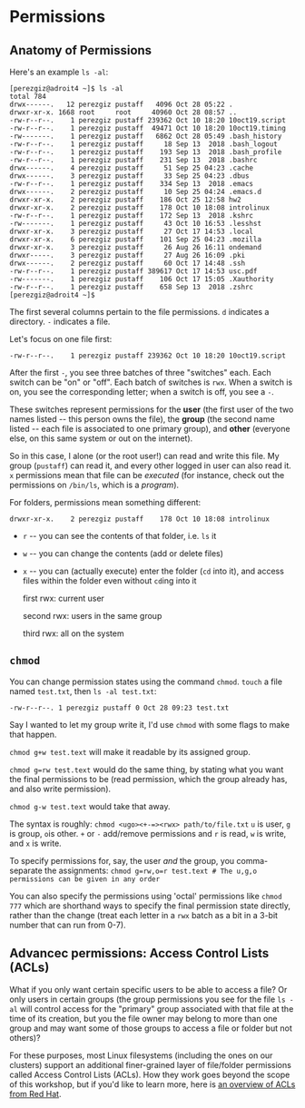 # Permissions


## Anatomy of Permissions
Here's an example `ls -al`:
```
[perezgiz@adroit4 ~]$ ls -al
total 784
drwx------.   12 perezgiz pustaff   4096 Oct 28 05:22 .
drwxr-xr-x. 1668 root     root     40960 Oct 28 08:57 ..
-rw-r--r--.    1 perezgiz pustaff 239362 Oct 10 18:20 10oct19.script
-rw-r--r--.    1 perezgiz pustaff  49471 Oct 10 18:20 10oct19.timing
-rw-------.    1 perezgiz pustaff   6862 Oct 28 05:49 .bash_history
-rw-r--r--.    1 perezgiz pustaff     18 Sep 13  2018 .bash_logout
-rw-r--r--.    1 perezgiz pustaff    193 Sep 13  2018 .bash_profile
-rw-r--r--.    1 perezgiz pustaff    231 Sep 13  2018 .bashrc
drwx------.    4 perezgiz pustaff     51 Sep 25 04:23 .cache
drwx------.    3 perezgiz pustaff     33 Sep 25 04:23 .dbus
-rw-r--r--.    1 perezgiz pustaff    334 Sep 13  2018 .emacs
drwx------.    2 perezgiz pustaff     10 Sep 25 04:24 .emacs.d
drwxr-xr-x.    2 perezgiz pustaff    186 Oct 25 12:58 hw2
drwxr-xr-x.    2 perezgiz pustaff    178 Oct 10 18:08 introlinux
-rw-r--r--.    1 perezgiz pustaff    172 Sep 13  2018 .kshrc
-rw-------.    1 perezgiz pustaff     43 Oct 10 16:53 .lesshst
drwxr-xr-x.    3 perezgiz pustaff     27 Oct 17 14:53 .local
drwxr-xr-x.    6 perezgiz pustaff    101 Sep 25 04:23 .mozilla
drwxr-xr-x.    3 perezgiz pustaff     26 Aug 26 16:11 ondemand
drwxr-----.    3 perezgiz pustaff     27 Aug 26 16:09 .pki
drwx------.    2 perezgiz pustaff     60 Oct 17 14:48 .ssh
-rw-r--r--.    1 perezgiz pustaff 389617 Oct 17 14:53 usc.pdf
-rw-------.    1 perezgiz pustaff    106 Oct 17 15:05 .Xauthority
-rw-r--r--.    1 perezgiz pustaff    658 Sep 13  2018 .zshrc
[perezgiz@adroit4 ~]$ 
```

The first several columns pertain to the file permissions. `d`
indicates a directory. `-` indicates a file.

Let's focus on one file first:
```
-rw-r--r--.    1 perezgiz pustaff 239362 Oct 10 18:20 10oct19.script
```


After the first `-`, you see three batches of three "switches" each.
Each switch can be "on" or "off". Each batch of switches is `rwx`.
When a switch is on, you see the corresponding letter; when a switch
is off, you see a `-`.

These switches represent permissions for the **user** (the first user
of the two names listed -- this person owns the file), the **group**
(the second name listed -- each file is associated to one primary
group), and **other** (everyone else, on this same system or out on
the internet).

So in this case, I alone (or the root user!) can read and write this
file. My group (`pustaff`) can read it, and every other logged in user
can also read it. `x` permissions mean that file can be *executed*
(for instance, check out the permissions on `/bin/ls`, which is a
*program*).

For folders, permissions mean something different:
```
drwxr-xr-x.    2 perezgiz pustaff    178 Oct 10 18:08 introlinux
```
* `r` -- you can see the contents of that folder, i.e. `ls` it
* `w` -- you can change the contents (add or delete files)
* `x` -- you can (actually execute) enter the folder (`cd` into it), and access files
  within the folder even without `cd`ing into it
  
  first rwx: current user
  
  second rwx: users in the same group
  
  third rwx: all on the system


## `chmod`
You can change permission states using the command `chmod`. `touch` a file named `test.txt`,
then `ls -al test.txt`:
```
-rw-r--r--. 1 perezgiz pustaff 0 Oct 28 09:23 test.txt
```

Say I wanted to let my group write it, I'd use `chmod` with some flags
to make that happen.

`chmod g+w test.text` will make it readable by its assigned group.

`chmod g=rw test.text` would do the same thing, by stating what you
want the final permissions to be (read permission, which the group
already has, and also write permission).

`chmod g-w test.text` would take that away.


The syntax is roughly: `chmod <ugo><+-=><rwx> path/to/file.txt` `u` is
user, `g` is group, `o`is other. `+` or `-` add/remove permissions and
`r` is read, `w` is write, and `x` is write.

To specify permissions for, say, the user *and* the group, you
comma-separate the assignments: `chmod g=rw,o=r test.text # The u,g,o
permissions can be given in any order`

You can also specify the permissions using 'octal' permissions like
`chmod 777` which are shorthand ways to specify the final permission
state directly, rather than the change (treat each letter in a `rwx`
batch as a bit in a 3-bit number that can run from 0-7).

## Advancec permissions: Access Control Lists (ACLs)

What if you only want certain specific users to be able to access a
file? Or only users in certain groups (the group permissions you see
for the file `ls -al` will control access for the "primary" group
associated with that file at the time of its creation, but you the
file owner may belong to more than one group and may want some of
those groups to access a file or folder but not others)?

For these purposes, most Linux filesystems (including the ones on our
clusters) support an additional finer-grained layer of file/folder
permissions called Access Control Lists (ACLs).  How they work goes
beyond the scope of this workshop, but if you'd like to learn more,
here is [an overview of ACLs from Red
Hat](https://www.redhat.com/sysadmin/linux-access-control-lists).

